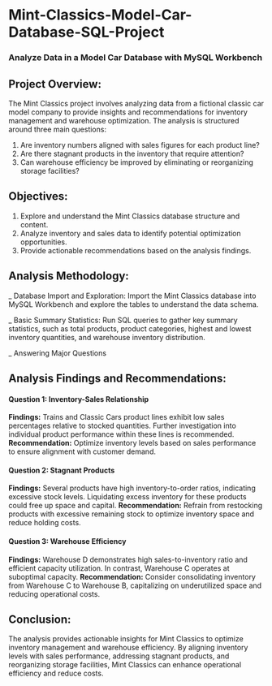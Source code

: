 # Mint-Classics-Model-Car-Database-SQL-Project
### Analyze Data in a Model Car Database with MySQL Workbench

## Project Overview:
The Mint Classics project involves analyzing data from a fictional classic car model company to provide insights and recommendations for inventory management and warehouse optimization. The analysis is structured around three main questions:

  1. Are inventory numbers aligned with sales figures for each product line?
  2. Are there stagnant products in the inventory that require attention?
  3. Can warehouse efficiency be improved by eliminating or reorganizing storage facilities?



## Objectives:
  1. Explore and understand the Mint Classics database structure and content.
  2. Analyze inventory and sales data to identify potential optimization opportunities.
  3. Provide actionable recommendations based on the analysis findings.



## Analysis Methodology:
  _ Database Import and Exploration: Import the Mint Classics database into MySQL Workbench and explore the tables to understand the data schema.
  
  _ Basic Summary Statistics: Run SQL queries to gather key summary statistics, such as total products, product categories, highest and lowest inventory quantities, and warehouse inventory distribution.
  
  _ Answering Major Questions



## Analysis Findings and Recommendations:

#### **Question 1: Inventory-Sales Relationship**
**Findings:** Trains and Classic Cars product lines exhibit low sales percentages relative to stocked quantities. Further investigation into individual product performance within these lines is recommended.
**Recommendation:** Optimize inventory levels based on sales performance to ensure alignment with customer demand.

#### **Question 2: Stagnant Products**
**Findings:** Several products have high inventory-to-order ratios, indicating excessive stock levels. Liquidating excess inventory for these products could free up space and capital.
**Recommendation:** Refrain from restocking products with excessive remaining stock to optimize inventory space and reduce holding costs.

#### **Question 3: Warehouse Efficiency**
**Findings:** Warehouse D demonstrates high sales-to-inventory ratio and efficient capacity utilization. In contrast, Warehouse C operates at suboptimal capacity.
**Recommendation:** Consider consolidating inventory from Warehouse C to Warehouse B, capitalizing on underutilized space and reducing operational costs.



## Conclusion:
The analysis provides actionable insights for Mint Classics to optimize inventory management and warehouse efficiency. By aligning inventory levels with sales performance, addressing stagnant products, and reorganizing storage facilities, Mint Classics can enhance operational efficiency and reduce costs.
